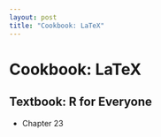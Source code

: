 ```yaml
---
layout: post
title: "Cookbook: LaTeX"
---
```


# Cookbook: LaTeX

## Textbook: R for Everyone

- Chapter 23
